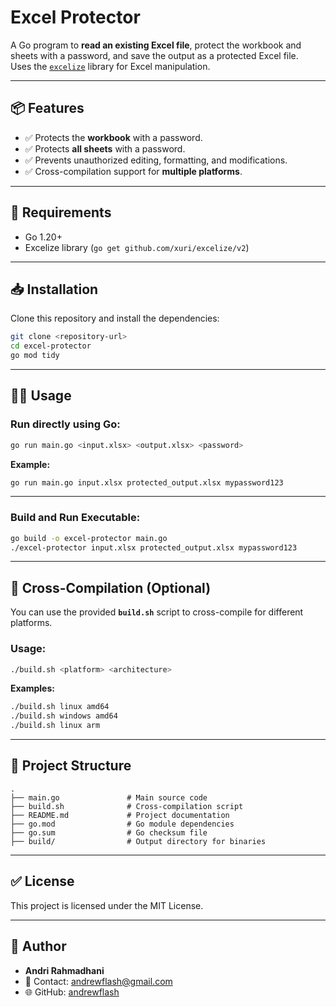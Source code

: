 # Excel Protector

A Go program to **read an existing Excel file**, protect the workbook and sheets with a password, and save the output as a protected Excel file.  
Uses the [`excelize`](https://github.com/xuri/excelize) library for Excel manipulation.

---

## 📦 Features
- ✅ Protects the **workbook** with a password.  
- ✅ Protects **all sheets** with a password.  
- ✅ Prevents unauthorized editing, formatting, and modifications.  
- ✅ Cross-compilation support for **multiple platforms**.  

---

## 🚀 Requirements
- Go 1.20+  
- Excelize library (`go get github.com/xuri/excelize/v2`)  

---

## 📥 Installation
Clone this repository and install the dependencies:
```bash
git clone <repository-url>
cd excel-protector
go mod tidy
```

---

## 🧑‍💻 Usage
### **Run directly using Go:**
```bash
go run main.go <input.xlsx> <output.xlsx> <password>
```

**Example:**
```bash
go run main.go input.xlsx protected_output.xlsx mypassword123
```

---

### **Build and Run Executable:**
```bash
go build -o excel-protector main.go
./excel-protector input.xlsx protected_output.xlsx mypassword123
```

---

## 🔧 Cross-Compilation (Optional)
You can use the provided **`build.sh`** script to cross-compile for different platforms.

### **Usage:**
```bash
./build.sh <platform> <architecture>
```

**Examples:**
```bash
./build.sh linux amd64
./build.sh windows amd64
./build.sh linux arm
```

---

## 📂 Project Structure
```plaintext
.
├── main.go               # Main source code
├── build.sh              # Cross-compilation script
├── README.md             # Project documentation
├── go.mod                # Go module dependencies
├── go.sum                # Go checksum file
├── build/                # Output directory for binaries
```

---

## ✅ License
This project is licensed under the MIT License.

---

## 🎯 Author
- **Andri Rahmadhani**  
- 📧 Contact: [andrewflash@gmail.com](mailto:andrewflash@gmail.com)  
- 🌐 GitHub: [andrewflash](https://github.com/andrewflash)